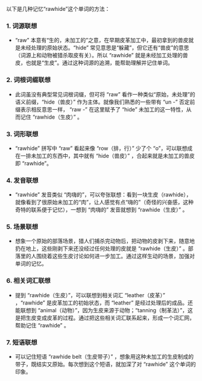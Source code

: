 以下是几种记忆“rawhide”这个单词的方法：

### 1. 词源联想
 - “raw” 本意有“生的，未加工的”之意，在早期皮革加工中，最初拿到的兽皮就是未经处理的原始状态。“hide” 常见意思是“躲藏”，但它还有“兽皮”的意思（词源上和动物被猎杀取皮有关）。所以 “rawhide” 就是未经加工处理的兽皮，也就是“生皮”。通过这种词源的追溯，能帮助理解并记住单词。

### 2. 词根词缀联想
 - 此词虽没有典型常见词根词缀，但可将 “raw” 看作一种类似“原始，未处理”的语义前缀，“hide（兽皮）” 作为主体。就像我们熟悉的一些带有 “un -” 否定前缀表示相反意思一样， “raw -” 在这里赋予了 “hide” 未加工的这一特性，从而记住 “rawhide（生皮）” 。

### 3. 词形联想
 - “rawhide” 拼写中 “raw” 看起来像 “row（排，行）” 少了个 “o”，可以联想成在一排未加工的东西中，其中就有 “hide（兽皮）” ，合起来就是未加工的兽皮即 “rawhide”。

### 4. 发音联想
 - “rawhide” 发音类似 “肉嗨的”，可以夸张联想：看到一块生皮（rawhide），就像看到了很原始未加工的“肉”，让人感觉有点“嗨的”（奇怪的兴奋感，这种奇特的联系便于记忆），一想到 “肉嗨的” 发音就想到 “rawhide（生皮）” 。

### 5. 场景联想
 - 想象一个原始的部落场景，猎人们捕杀完动物后，把动物的皮剥下来，随意地扔在地上，这些刚剥下来还没经过任何处理的皮就是 “rawhide（生皮）” 。部落里的人围绕着这些生皮讨论如何进一步加工。通过这样生动的场景，加强对单词的记忆。

### 6. 相关词汇联想
 - 提到 “rawhide（生皮）”，可以联想到相关词汇 “leather（皮革）” ，“rawhide” 是皮革加工的初始状态，而 “leather” 是经过处理后的成品。还能联想到 “animal（动物）”，因为生皮来源于动物；“tanning（制革法）”，这是把生皮变成皮革的过程。通过把这些相关词汇联系起来，形成一个词汇网，帮助记住 “rawhide” 。

### 7. 短语联想
 - 可以记住短语 “rawhide belt（生皮带子）” ，想象用这种未加工的生皮制成的带子，既结实又原始。每次想到这个短语，就加深了对 “rawhide” 这个单词的印象。 